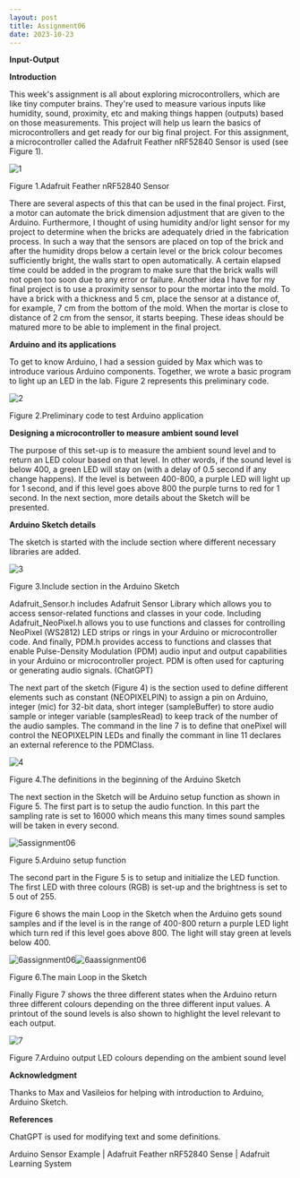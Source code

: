 ```yaml
---
layout: post
title: Assignment06
date: 2023-10-23
---
```



**Input-Output**



**Introduction**

This week's assignment is all about exploring microcontrollers, which are like tiny computer brains. They're used to measure various inputs like humidity, sound, proximity, etc and making things happen (outputs) based on those measurements. This project will help us learn the basics of microcontrollers and get ready for our big final project. For this assignment, a microcontroller called the Adafruit Feather nRF52840 Sensor is used (see Figure 1).

![1](1.jpg)

Figure 1.Adafruit Feather nRF52840 Sensor



There are several aspects of this that can be used in the final project. First, a motor can automate the brick dimension adjustment that are given to the Arduino. Furthermore, I thought of using humidity and/or light sensor for my project to determine when the bricks are adequately dried in the fabrication process. In such a way that the sensors are placed on top of the brick and after the humidity drops below a certain level or the brick colour becomes sufficiently bright, the walls start to open automatically. A certain elapsed time could be added in the program to make sure that the brick walls will not open too soon due to any error or failure.
Another idea I have for my final project is to use a proximity sensor to pour the mortar into the mold. To have a brick with a thickness and 5 cm, place the sensor at a distance of, for example, 7 cm from the bottom of the mold. When the mortar is close to distance of 2 cm from the sensor, it starts beeping.
These ideas should be matured more to be able to implement in the final project.



**Arduino and its applications**

To get to know Arduino, I had a session guided by Max which was to introduce various Arduino components. Together, we wrote a basic program to light up an LED in the lab. Figure 2 represents this preliminary code.

![2](2.jpg)

Figure 2.Preliminary code to test Arduino application



**Designing a microcontroller to measure ambient sound level**

The purpose of this set-up is to measure the ambient sound level and to return an LED colour based on that level. In other words, if the sound level is below 400, a green LED will stay on (with a delay of 0.5 second if any change happens). If the level is between 400-800, a purple LED will light up for 1 second, and if this level goes above 800 the purple turns to red for 1 second. In the next section, more details about the Sketch will be presented.


**Arduino Sketch details**

The sketch is started with the include section where different necessary libraries are added.


![3](3.jpg)

Figure 3.Include section in the Arduino Sketch


Adafruit_Sensor.h includes Adafruit Sensor Library which allows you to access sensor-related functions and classes in your code. Including Adafruit_NeoPixel.h allows you to use functions and classes for controlling NeoPixel (WS2812) LED strips or rings in your Arduino or microcontroller code. And finally, PDM.h provides access to functions and classes that enable Pulse-Density Modulation (PDM) audio input and output capabilities in your Arduino or microcontroller project. PDM is often used for capturing or generating audio signals. (ChatGPT)

The next part of the sketch (Figure 4) is the section used to define different elements such as constant (NEOPIXELPIN) to assign a pin on Arduino, integer (mic) for 32-bit data, short integer (sampleBuffer) to store audio sample or integer variable (samplesRead) to keep track of the number of the audio samples. The command in the line 7 is to define that onePixel will control the NEOPIXELPIN LEDs and finally the commant in line 11 declares an external reference to the PDMClass.

![4](4.jpg)

Figure 4.The definitions in the beginning of the Arduino Sketch


The next section in the Sketch will be Arduino setup function as shown in Figure 5. The first part is to setup the audio function. In this part the sampling rate is set to 16000 which means this many times sound samples will be taken in every second. 

![5assignment06](5assignment06.jpg)

Figure 5.Arduino setup function



The second part in the Figure 5 is to setup and initialize the LED function. The first LED with three colours (RGB) is set-up and the brightness is set to 5 out of 255.

Figure 6 shows the main Loop in the Sketch when the Arduino gets sound samples and if the level is in the range of 400-800 return a purple LED light which turn red if this level goes above 800. The light will stay green at levels below 400.

![6assignment06](6assignment06.jpg)![6aassignment06](6aassignment06.jpg)

Figure 6.The main Loop in the Sketch


Finally Figure 7 shows the three different states when the Arduino return three different colours depending on the three different input values. A printout of the sound levels is also shown to highlight the level relevant to each output.

![7](7.jpg)

Figure 7.Arduino output LED colours depending on the ambient sound level


**Acknowledgment**


Thanks to Max and Vasileios for helping with introduction to Arduino, Arduino Sketch.


**References**


ChatGPT is used for modifying text and some definitions.


Arduino Sensor Example | Adafruit Feather nRF52840 Sense | Adafruit Learning System
